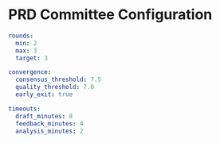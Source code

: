 # PRD Committee Configuration

```yaml
rounds:
  min: 2
  max: 3
  target: 3

convergence:
  consensus_threshold: 7.5
  quality_threshold: 7.0
  early_exit: true

timeouts:
  draft_minutes: 8
  feedback_minutes: 4
  analysis_minutes: 2
```